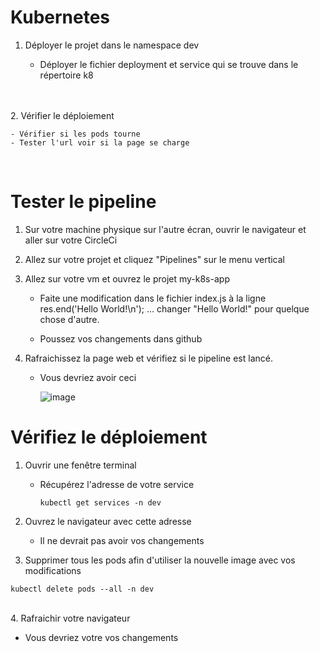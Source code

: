 # Kubernetes

1. Déployer le projet dans le namespace dev
   
   - Déployer le fichier deployment et service qui se trouve dans le répertoire k8

<br><br>
2. Vérifier le déploiement

    - Vérifier si les pods tourne
    - Tester l'url voir si la page se charge
  <br>

# Tester le pipeline

1. Sur votre machine physique sur l'autre écran, ouvrir le navigateur et aller sur votre CircleCi

2. Allez sur votre projet et cliquez "Pipelines" sur le menu vertical
   
3. Allez sur votre vm et ouvrez le projet my-k8s-app

     - Faite une modification dans le fichier index.js à la ligne res.end('Hello World!\n');  ... changer "Hello World!" pour quelque chose d'autre.

     - Poussez vos changements dans github

4. Rafraichissez la page web et vérifiez si le pipeline est lancé.

   - Vous devriez avoir ceci
  
     ![image](https://github.com/user-attachments/assets/d541690e-fda1-4993-8e0c-e6f583ef5f26)


# Vérifiez le déploiement

1. Ouvrir une fenêtre terminal 

   - Récupérez l'adresse de votre service
     <br>
       ````
       kubectl get services -n dev
       ````
       
2. Ouvrez le navigateur avec cette adresse

   - Il ne devrait pas avoir vos changements

3. Supprimer tous les pods afin d'utiliser la nouvelle image avec vos modifications
  ````
  kubectl delete pods --all -n dev
  ````
<br>
4. Rafraichir votre navigateur

- Vous devriez votre vos changements


